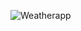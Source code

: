 ![Weatherapp](https://github.com/saqlain918/F21-9255-Web-Programming-Course/assets/136235749/9815d6fe-6c9f-4f38-a36f-73f48af2a870)
